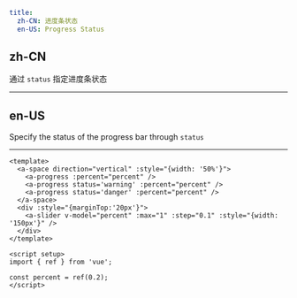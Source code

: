 ```yaml
title:
  zh-CN: 进度条状态
  en-US: Progress Status
```

## zh-CN

通过 `status` 指定进度条状态

---

## en-US

Specify the status of the progress bar through `status`

---

```vue
<template>
  <a-space direction="vertical" :style="{width: '50%'}">
    <a-progress :percent="percent" />
    <a-progress status='warning' :percent="percent" />
    <a-progress status='danger' :percent="percent" />
  </a-space>
  <div :style="{marginTop:'20px'}">
    <a-slider v-model="percent" :max="1" :step="0.1" :style="{width: '150px'}" />
  </div>
</template>

<script setup>
import { ref } from 'vue';

const percent = ref(0.2);
</script>
```
